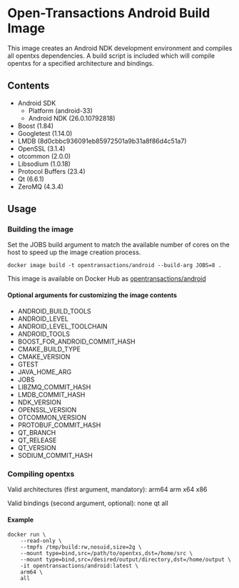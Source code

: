 # Open-Transactions Android Build Image

This image creates an Android NDK development environment and compiles all opentxs dependencies. A build script is included which will compile opentxs for a specified architecture and bindings.

## Contents

* Android SDK
  * Platform (android-33)
  * Android NDK (26.0.10792818)
* Boost (1.84)
* Googletest (1.14.0)
* LMDB (8d0cbbc936091eb85972501a9b31a8f86d4c51a7)
* OpenSSL (3.1.4)
* otcommon (2.0.0)
* Libsodium (1.0.18)
* Protocol Buffers (23.4)
* Qt (6.6.1)
* ZeroMQ (4.3.4)

## Usage

### Building the image

Set the JOBS build argument to match the available number of cores on the host to speed up the image creation process.

```
docker image build -t opentransactions/android --build-arg JOBS=8 .
```

This image is available on Docker Hub as [opentransactions/android](https://hub.docker.com/r/opentransactions/android)


#### Optional arguments for customizing the image contents

* ANDROID_BUILD_TOOLS
* ANDROID_LEVEL
* ANDROID_LEVEL_TOOLCHAIN
* ANDROID_TOOLS
* BOOST_FOR_ANDROID_COMMIT_HASH
* CMAKE_BUILD_TYPE
* CMAKE_VERSION
* GTEST
* JAVA_HOME_ARG
* JOBS
* LIBZMQ_COMMIT_HASH
* LMDB_COMMIT_HASH
* NDK_VERSION
* OPENSSL_VERSION
* OTCOMMON_VERSION
* PROTOBUF_COMMIT_HASH
* QT_BRANCH
* QT_RELEASE
* QT_VERSION
* SODIUM_COMMIT_HASH

### Compiling opentxs

Valid architectures (first argument, mandatory): arm64 arm x64 x86

Valid bindings (second argument, optional): none qt all


#### Example

```
docker run \
    --read-only \
    --tmpfs /tmp/build:rw,nosuid,size=2g \
    --mount type=bind,src=/path/to/opentxs,dst=/home/src \
    --mount type=bind,src=/desired/output/directory,dst=/home/output \
    -it opentransactions/android:latest \
    arm64 \
    all
```
